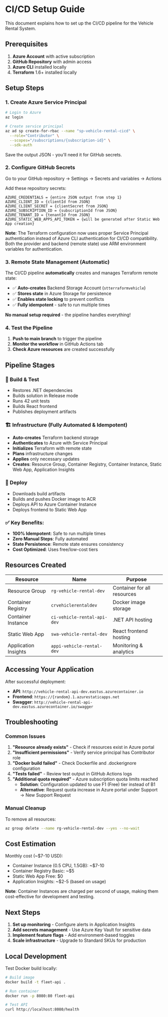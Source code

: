 # CI/CD Setup Guide

This document explains how to set up the CI/CD pipeline for the Vehicle Rental System.

## Prerequisites

1. **Azure Account** with active subscription
2. **GitHub Repository** with admin access
3. **Azure CLI** installed locally
4. **Terraform** 1.6+ installed locally

## Setup Steps

### 1. Create Azure Service Principal

```bash
# Login to Azure
az login

# Create service principal
az ad sp create-for-rbac --name "sp-vehicle-rental-cicd" \
  --role="Contributor" \
  --scopes="/subscriptions/{subscription-id}" \
  --sdk-auth
```

Save the output JSON - you'll need it for GitHub secrets.

### 2. Configure GitHub Secrets

Go to your GitHub repository → Settings → Secrets and variables → Actions

Add these repository secrets:

```
AZURE_CREDENTIALS = {entire JSON output from step 1}
AZURE_CLIENT_ID = {clientId from JSON}
AZURE_CLIENT_SECRET = {clientSecret from JSON}
AZURE_SUBSCRIPTION_ID = {subscriptionId from JSON}
AZURE_TENANT_ID = {tenantId from JSON}
AZURE_STATIC_WEB_APPS_API_TOKEN = {will be generated after Static Web App creation}
```

**Note**: The Terraform configuration now uses proper Service Principal authentication instead of Azure CLI authentication for CI/CD compatibility. Both the provider and backend (remote state) use ARM environment variables for authentication.

### 3. Remote State Management (Automatic)

The CI/CD pipeline **automatically** creates and manages Terraform remote state:

- ✅ **Auto-creates** Backend Storage Account (`stterraformvehicle`)
- ✅ **Stores state** in Azure Storage for persistence
- ✅ **Enables state locking** to prevent conflicts
- ✅ **Fully idempotent** - safe to run multiple times

**No manual setup required** - the pipeline handles everything!

### 4. Test the Pipeline

1. **Push to main branch** to trigger the pipeline
2. **Monitor the workflow** in GitHub Actions tab
3. **Check Azure resources** are created successfully

## Pipeline Stages

### 🔨 Build & Test
- Restores .NET dependencies
- Builds solution in Release mode
- Runs 42 unit tests
- Builds React frontend
- Publishes deployment artifacts

### 🏗️ Infrastructure (Fully Automated & Idempotent)
- **Auto-creates** Terraform backend storage
- **Authenticates** to Azure with Service Principal
- **Initializes** Terraform with remote state
- **Plans** infrastructure changes
- **Applies** only necessary updates
- **Creates**: Resource Group, Container Registry, Container Instance, Static Web App, Application Insights

### 🚀 Deploy
- Downloads build artifacts
- Builds and pushes Docker image to ACR
- Deploys API to Azure Container Instance
- Deploys frontend to Static Web App

### ✅ **Key Benefits:**
- **100% Idempotent**: Safe to run multiple times
- **Zero Manual Steps**: Fully automated
- **State Persistence**: Remote state ensures consistency
- **Cost Optimized**: Uses free/low-cost tiers

## Resources Created

| Resource | Name | Purpose |
|----------|------|---------|
| Resource Group | `rg-vehicle-rental-dev` | Container for all resources |
| Container Registry | `crvehiclerentaldev` | Docker image storage |
| Container Instance | `ci-vehicle-rental-api-dev` | .NET API hosting |
| Static Web App | `swa-vehicle-rental-dev` | React frontend hosting |
| Application Insights | `appi-vehicle-rental-dev` | Monitoring & analytics |

## Accessing Your Application

After successful deployment:

- **API**: `http://vehicle-rental-api-dev.eastus.azurecontainer.io`
- **Frontend**: `https://{random}.1.azurestaticapps.net`
- **Swagger**: `http://vehicle-rental-api-dev.eastus.azurecontainer.io/swagger`

## Troubleshooting

### Common Issues

1. **"Resource already exists"** - Check if resources exist in Azure portal
2. **"Insufficient permissions"** - Verify service principal has Contributor role
3. **"Docker build failed"** - Check Dockerfile and .dockerignore configuration
4. **"Tests failed"** - Review test output in GitHub Actions logs
5. **"Additional quota required"** - Azure subscription quota limits reached
   - **Solution**: Configuration updated to use F1 (Free) tier instead of B1
   - **Alternative**: Request quota increase in Azure portal under Support → New Support Request

### Manual Cleanup

To remove all resources:

```bash
az group delete --name rg-vehicle-rental-dev --yes --no-wait
```

## Cost Estimation

Monthly cost (~$7-10 USD):
- Container Instance (0.5 CPU, 1.5GB): ~$7-10
- Container Registry Basic: ~$5
- Static Web App Free: $0
- Application Insights: ~$2-5 (based on usage)

**Note**: Container Instances are charged per second of usage, making them cost-effective for development and testing.

## Next Steps

1. **Set up monitoring** - Configure alerts in Application Insights
2. **Add secrets management** - Use Azure Key Vault for sensitive data
3. **Implement feature flags** - Add environment-based toggles
4. **Scale infrastructure** - Upgrade to Standard SKUs for production

## Local Development

Test Docker build locally:

```bash
# Build image
docker build -t fleet-api .

# Run container
docker run -p 8080:80 fleet-api

# Test API
curl http://localhost:8080/health
```